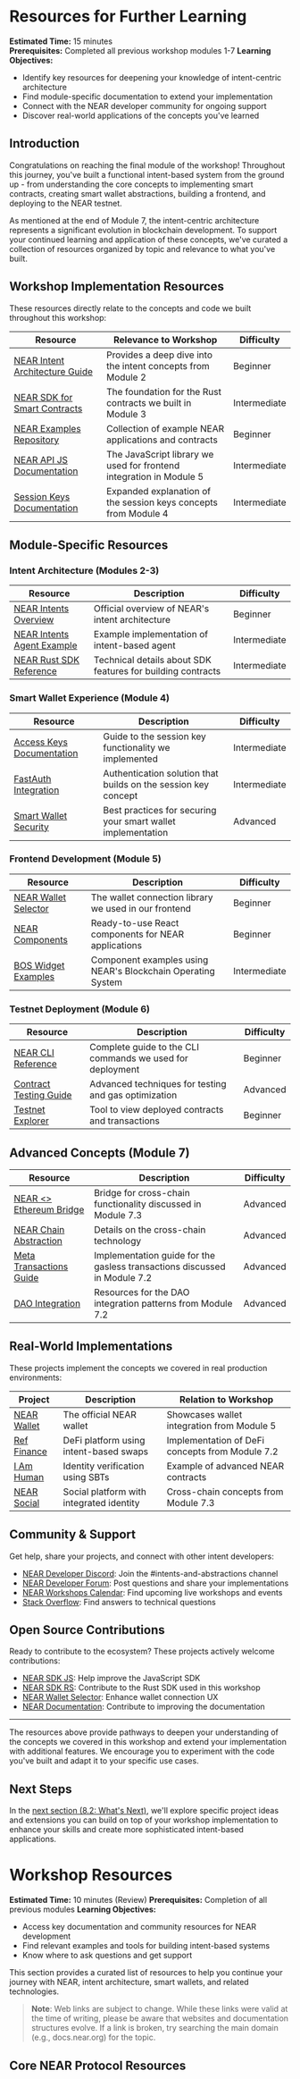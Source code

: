 # Resources for Further Learning

**Estimated Time:** 15 minutes  
**Prerequisites:** Completed all previous workshop modules 1-7
**Learning Objectives:**

- Identify key resources for deepening your knowledge of intent-centric architecture
- Find module-specific documentation to extend your implementation
- Connect with the NEAR developer community for ongoing support
- Discover real-world applications of the concepts you've learned

## Introduction

Congratulations on reaching the final module of the workshop! Throughout this journey, you've built a functional intent-based system from the ground up - from understanding the core concepts to implementing smart contracts, creating smart wallet abstractions, building a frontend, and deploying to the NEAR testnet.

As mentioned at the end of Module 7, the intent-centric architecture represents a significant evolution in blockchain development. To support your continued learning and application of these concepts, we've curated a collection of resources organized by topic and relevance to what you've built.

## Workshop Implementation Resources

These resources directly relate to the concepts and code we built throughout this workshop:

| Resource                                                                                 | Relevance to Workshop                                               | Difficulty   |
| ---------------------------------------------------------------------------------------- | ------------------------------------------------------------------- | ------------ |
| [NEAR Intent Architecture Guide](https://docs.near.org/tutorials/intents/introduction)   | Provides a deep dive into the intent concepts from Module 2         | Beginner     |
| [NEAR SDK for Smart Contracts](https://docs.near.org/tools/sdk)                          | The foundation for the Rust contracts we built in Module 3          | Intermediate |
| [NEAR Examples Repository](https://github.com/near-examples)                             | Collection of example NEAR applications and contracts               | Beginner     |
| [NEAR API JS Documentation](https://docs.near.org/tools/near-api-js)                     | The JavaScript library we used for frontend integration in Module 5 | Intermediate |
| [Session Keys Documentation](https://docs.near.org/concepts/basics/accounts/access-keys) | Expanded explanation of the session keys concepts from Module 4     | Intermediate |

## Module-Specific Resources

### Intent Architecture (Modules 2-3)

| Resource                                                                                  | Description                                                 | Difficulty   |
| ----------------------------------------------------------------------------------------- | ----------------------------------------------------------- | ------------ |
| [NEAR Intents Overview](https://near.org/intents)                                         | Official overview of NEAR's intent architecture             | Beginner     |
| [NEAR Intents Agent Example](https://github.com/near-examples/near-intents-agent-example) | Example implementation of intent-based agent                | Intermediate |
| [NEAR Rust SDK Reference](https://docs.rs/near-sdk/latest/near_sdk/)                      | Technical details about SDK features for building contracts | Intermediate |

### Smart Wallet Experience (Module 4)

| Resource                                                                                | Description                                                    | Difficulty   |
| --------------------------------------------------------------------------------------- | -------------------------------------------------------------- | ------------ |
| [Access Keys Documentation](https://docs.near.org/concepts/basics/accounts/access-keys) | Guide to the session key functionality we implemented          | Intermediate |
| [FastAuth Integration](https://docs.near.org/chain-abstraction/fastauth-overview)       | Authentication solution that builds on the session key concept | Intermediate |
| [Smart Wallet Security](https://docs.near.org/concepts/basics/accounts/security)        | Best practices for securing your smart wallet implementation   | Advanced     |

### Frontend Development (Module 5)

| Resource                                                               | Description                                                 | Difficulty   |
| ---------------------------------------------------------------------- | ----------------------------------------------------------- | ------------ |
| [NEAR Wallet Selector](https://github.com/near/wallet-selector)        | The wallet connection library we used in our frontend       | Beginner     |
| [NEAR Components](https://github.com/near/near-discovery-components)   | Ready-to-use React components for NEAR applications         | Beginner     |
| [BOS Widget Examples](https://github.com/near-examples/bos-components) | Component examples using NEAR's Blockchain Operating System | Intermediate |

### Testnet Deployment (Module 6)

| Resource                                                                    | Description                                               | Difficulty |
| --------------------------------------------------------------------------- | --------------------------------------------------------- | ---------- |
| [NEAR CLI Reference](https://docs.near.org/tools/near-cli)                  | Complete guide to the CLI commands we used for deployment | Beginner   |
| [Contract Testing Guide](https://docs.near.org/sdk/rust/testing/unit-tests) | Advanced techniques for testing and gas optimization      | Advanced   |
| [Testnet Explorer](https://explorer.testnet.near.org/)                      | Tool to view deployed contracts and transactions          | Beginner   |

## Advanced Concepts (Module 7)

| Resource                                                                       | Description                                                               | Difficulty |
| ------------------------------------------------------------------------------ | ------------------------------------------------------------------------- | ---------- |
| [NEAR <> Ethereum Bridge](https://github.com/Near-One/rainbow-bridge)          | Bridge for cross-chain functionality discussed in Module 7.3              | Advanced   |
| [NEAR Chain Abstraction](https://docs.near.org/chain-abstraction/what-is)      | Details on the cross-chain technology                                     | Advanced   |
| [Meta Transactions Guide](https://docs.near.org/tutorials/basic/gas-economics) | Implementation guide for the gasless transactions discussed in Module 7.2 | Advanced   |
| [DAO Integration](https://docs.near.org/build/dapps/dao)                       | Resources for the DAO integration patterns from Module 7.2                | Advanced   |

## Real-World Implementations

These projects implement the concepts we covered in real production environments:

| Project                                | Description                              | Relation to Workshop                            |
| -------------------------------------- | ---------------------------------------- | ----------------------------------------------- |
| [NEAR Wallet](https://wallet.near.org) | The official NEAR wallet                 | Showcases wallet integration from Module 5      |
| [Ref Finance](https://app.ref.finance) | DeFi platform using intent-based swaps   | Implementation of DeFi concepts from Module 7.2 |
| [I Am Human](https://i-am-human.app)   | Identity verification using SBTs         | Example of advanced NEAR contracts              |
| [NEAR Social](https://near.social)     | Social platform with integrated identity | Cross-chain concepts from Module 7.3            |

## Community & Support

Get help, share your projects, and connect with other intent developers:

- [NEAR Developer Discord](https://near.chat): Join the #intents-and-abstractions channel
- [NEAR Developer Forum](https://gov.near.org/c/dev/6): Post questions and share your implementations
- [NEAR Workshops Calendar](https://near.org/events): Find upcoming live workshops and events
- [Stack Overflow](https://stackoverflow.com/questions/tagged/nearprotocol): Find answers to technical questions

## Open Source Contributions

Ready to contribute to the ecosystem? These projects actively welcome contributions:

- [NEAR SDK JS](https://github.com/near/near-sdk-js): Help improve the JavaScript SDK
- [NEAR SDK RS](https://github.com/near/near-sdk-rs): Contribute to the Rust SDK used in this workshop
- [NEAR Wallet Selector](https://github.com/near/wallet-selector): Enhance wallet connection UX
- [NEAR Documentation](https://github.com/near/docs): Contribute to improving the documentation

---

The resources above provide pathways to deepen your understanding of the concepts we covered in this workshop and extend your implementation with additional features. We encourage you to experiment with the code you've built and adapt it to your specific use cases.

## Next Steps

In the [next section (8.2: What's Next)](mdc:./02-whats-next.md), we'll explore specific project ideas and extensions you can build on top of your workshop implementation to enhance your skills and create more sophisticated intent-based applications.

# Workshop Resources

**Estimated Time:** 10 minutes (Review)
**Prerequisites:** Completion of all previous modules
**Learning Objectives:**

- Access key documentation and community resources for NEAR development
- Find relevant examples and tools for building intent-based systems
- Know where to ask questions and get support

This section provides a curated list of resources to help you continue your journey with NEAR, intent architecture, smart wallets, and related technologies.

> **Note**: Web links are subject to change. While these links were valid at the time of writing, please be aware that websites and documentation structures evolve. If a link is broken, try searching the main domain (e.g., docs.near.org) for the topic.

## Core NEAR Protocol Resources

